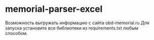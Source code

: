 # memorial-parser-excel
Возможность выгружать информацию с сайта obd-memorial.ru
Для запуска установите все библиотеки из requirements.txt любым способом.
